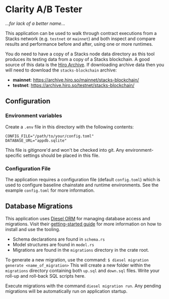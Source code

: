 # Clarity A/B Tester
_*...for lack of a better name...*_

This application can be used to walk through contract executions from a Stacks 
network (e.g. `testnet` or `mainnet`) and both inspect and compare results and 
performance before and after, using one or more runtimes.

You do need to have a copy of a Stacks node data directory as this tool produces
its testing data from a copy of a Stacks blockchain. A good source of this data
is the [Hiro Archive](https://archive.hiro.so/). If downloading archive data
then you will need to download the `stacks-blockchain` archive:

- **mainnet**: https://archive.hiro.so/mainnet/stacks-blockchain/
- **testnet**: https://archive.hiro.so/testnet/stacks-blockchain/

## Configuration

### Environment variables
Create a `.env` file in this directory with the following contents:
```
CONFIG_FILE="/path/to/your/config.toml"
DATABASE_URL="appdb.sqlite"
```
This file is gitignore'd and won't be checked into git. Any environment-specific 
settings should be placed in this file.

### Configuration File

The application requires a configuration file (default `config.toml`) which is 
used to configure baseline chainstate and runtime environments. See the example 
`config.toml` for more information.

## Database Migrations

This application uses [Diesel ORM](https://diesel.rs/) for managing database 
access and migrations. Visit their [getting-started guide](https://diesel.rs/guides/getting-started)
for more information on how to install and use the tooling.

- Schema declarations are found in `schema.rs`
- Model structures are found in `model.rs`
- Migrations are found in the `migrations` directory in the crate root.

To generate a new migration, use the command:
```$ diesel migration generate <name_of_migration>```
This will create a new folder within the `migrations` directory containing
both `up.sql` and `down.sql` files. Write your roll-up and roll-back SQL scripts
here.

Execute migrations with the command `diesel migration run`. Any pending migrations 
will be automatically run on application startup.